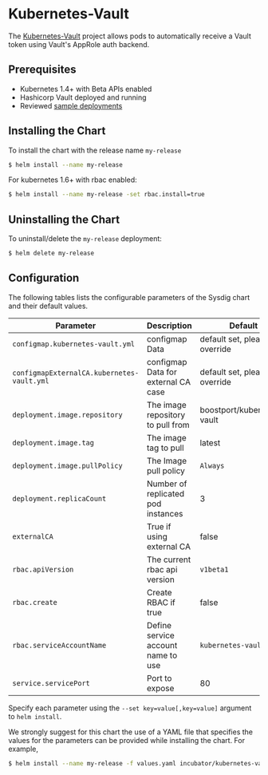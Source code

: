 # Kubernetes-Vault

The [Kubernetes-Vault](https://github.com/Boostport/kubernetes-vault) project allows pods to automatically receive a Vault token using Vault's AppRole auth backend.

## Prerequisites

- Kubernetes 1.4+ with Beta APIs enabled
- Hashicorp Vault deployed and running
- Reviewed [sample deployments](https://github.com/Boostport/kubernetes-vault/blob/master/deployments/README.md)

## Installing the Chart

To install the chart with the release name `my-release`

```bash
$ helm install --name my-release 
```

For kubernetes 1.6+ with rbac enabled:

```bash
$ helm install --name my-release -set rbac.install=true
```

## Uninstalling the Chart

To uninstall/delete the `my-release` deployment:

```bash
$ helm delete my-release
```

## Configuration

The following tables lists the configurable parameters of the Sysdig chart and their default values.

|      Parameter              |          Description                 |                         Default           |
|-----------------------------|--------------------------------------|-------------------------------------------|
| `configmap.kubernetes-vault.yml`          | configmap Data                      | default set, please override |
| `configmapExternalCA.kubernetes-vault.yml`| configmap Data for external CA case | default set, please override |
| `deployment.image.repository`             | The image repository to pull from   | boostport/kubernetes-vault   |
| `deployment.image.tag`                    | The image tag to pull               | latest                       |
| `deployment.image.pullPolicy`             | The Image pull policy               | `Always`                     |
| `deployment.replicaCount`                 | Number of replicated pod instances  | 3                            |
| `externalCA`                              | True if using external CA           | false                        |
| `rbac.apiVersion`                         | The current rbac api version        | `v1beta1`                    |
| `rbac.create`                             | Create RBAC if true                 | false                        |
| `rbac.serviceAccountName`                 | Define service account name to use  | `kubernetes-vault`           |
| `service.servicePort`                     | Port to expose                      | 80                           |


Specify each parameter using the `--set key=value[,key=value]` argument to `helm install`.

We strongly suggest for this chart the use of a YAML file that specifies the values for the parameters can be provided while installing the chart. For example,

```bash
$ helm install --name my-release -f values.yaml incubator/kubernetes-vault
```
